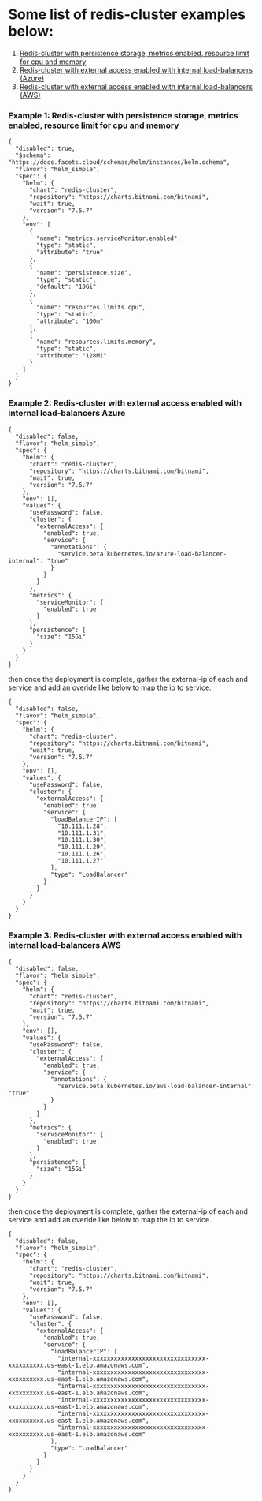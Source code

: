 # Some list of redis-cluster examples below:
1. [Redis-cluster with persistence storage, metrics enabled, resource limit for cpu and memory](https://github.com/Facets-cloud/sample-redis-blueprint/edit/master/README.md#example-1-redis-cluster-with-persistence-storage-metrics-enabled-resource-limit-for-cpu-and-memory)
2. [Redis-cluster with external access enabled with internal load-balancers (Azure)](https://github.com/Facets-cloud/sample-redis-blueprint#example-2-redis-cluster-with-external-access-enabled-with-internal-load-balancers-azure)
3. [Redis-cluster with external access enabled with internal load-balancers (AWS)](https://github.com/Facets-cloud/sample-redis-blueprint#example-3-redis-cluster-with-external-access-enabled-with-internal-load-balancers-aws)


### Example 1: Redis-cluster with persistence storage, metrics enabled, resource limit for cpu and memory


```
{
  "disabled": true,
  "$schema": "https://docs.facets.cloud/schemas/helm/instances/helm.schema",
  "flavor": "helm_simple",
  "spec": {
    "helm": {
      "chart": "redis-cluster",
      "repository": "https://charts.bitnami.com/bitnami",
      "wait": true,
      "version": "7.5.7"
    },
    "env": [
      {
        "name": "metrics.serviceMonitor.enabled",
        "type": "static",
        "attribute": "true"
      },
      {
        "name": "persistence.size",
        "type": "static",
        "default": "10Gi"
      },
      {
        "name": "resources.limits.cpu",
        "type": "static",
        "attribute": "100m"
      },
      {
        "name": "resources.limits.memory",
        "type": "static",
        "attribute": "128Mi"
      }
    ]
  }
}
```


### Example 2: Redis-cluster with external access enabled with internal load-balancers Azure

```
{
  "disabled": false,
  "flavor": "helm_simple",
  "spec": {
    "helm": {
      "chart": "redis-cluster",
      "repository": "https://charts.bitnami.com/bitnami",
      "wait": true,
      "version": "7.5.7"
    },
    "env": [],
    "values": {
      "usePassword": false,
      "cluster": {
        "externalAccess": {
          "enabled": true,
          "service": {
            "annotations": {
              "service.beta.kubernetes.io/azure-load-balancer-internal": "true"
            }
          }
        }
      },
      "metrics": {
        "serviceMonitor": {
          "enabled": true
        }
      },
      "persistence": {
        "size": "15Gi"
      }
    }
  }
}
```

then once the deployment is complete, gather the external-ip of each and service and add an overide like below to map the ip to service.

```
{
  "disabled": false,
  "flavor": "helm_simple",
  "spec": {
    "helm": {
      "chart": "redis-cluster",
      "repository": "https://charts.bitnami.com/bitnami",
      "wait": true,
      "version": "7.5.7"
    },
    "env": [],
    "values": {
      "usePassword": false,
      "cluster": {
        "externalAccess": {
          "enabled": true,
          "service": {
            "loadBalancerIP": [
              "10.111.1.28",
              "10.111.1.31",
              "10.111.1.30",
              "10.111.1.29",
              "10.111.1.26",
              "10.111.1.27"
            ],
            "type": "LoadBalancer"
          }
        }
      }
    }
  }
}
```

### Example 3: Redis-cluster with external access enabled with internal load-balancers AWS

```
{
  "disabled": false,
  "flavor": "helm_simple",
  "spec": {
    "helm": {
      "chart": "redis-cluster",
      "repository": "https://charts.bitnami.com/bitnami",
      "wait": true,
      "version": "7.5.7"
    },
    "env": [],
    "values": {
      "usePassword": false,
      "cluster": {
        "externalAccess": {
          "enabled": true,
          "service": {
            "annotations": {
              "service.beta.kubernetes.io/aws-load-balancer-internal": "true"
            }
          }
        }
      },
      "metrics": {
        "serviceMonitor": {
          "enabled": true
        }
      },
      "persistence": {
        "size": "15Gi"
      }
    }
  }
}
```

then once the deployment is complete, gather the external-ip of each and service and add an overide like below to map the ip to service.

```
{
  "disabled": false,
  "flavor": "helm_simple",
  "spec": {
    "helm": {
      "chart": "redis-cluster",
      "repository": "https://charts.bitnami.com/bitnami",
      "wait": true,
      "version": "7.5.7"
    },
    "env": [],
    "values": {
      "usePassword": false,
      "cluster": {
        "externalAccess": {
          "enabled": true,
          "service": {
            "loadBalancerIP": [
              "internal-xxxxxxxxxxxxxxxxxxxxxxxxxxxxxxxx-xxxxxxxxxx.us-east-1.elb.amazonaws.com",
              "internal-xxxxxxxxxxxxxxxxxxxxxxxxxxxxxxxx-xxxxxxxxxx.us-east-1.elb.amazonaws.com",
              "internal-xxxxxxxxxxxxxxxxxxxxxxxxxxxxxxxx-xxxxxxxxxx.us-east-1.elb.amazonaws.com",
              "internal-xxxxxxxxxxxxxxxxxxxxxxxxxxxxxxxx-xxxxxxxxxx.us-east-1.elb.amazonaws.com",
              "internal-xxxxxxxxxxxxxxxxxxxxxxxxxxxxxxxx-xxxxxxxxxx.us-east-1.elb.amazonaws.com",
              "internal-xxxxxxxxxxxxxxxxxxxxxxxxxxxxxxxx-xxxxxxxxxx.us-east-1.elb.amazonaws.com"
            ],
            "type": "LoadBalancer"
          }
        }
      }
    }
  }
}
```
